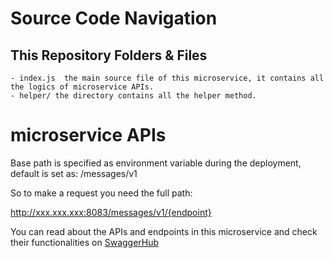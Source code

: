 # Source Code Navigation
## This Repository Folders & Files

    - index.js  the main source file of this microservice, it contains all the logics of microservice APIs.
    - helper/ the directory contains all the helper method.

# microservice APIs

Base path is specified as environment variable during the deployment, default is set as: /messages/v1

So to make a request you need the full path: 

http://xxx.xxx.xxx:8083/messages/v1/{endpoint}

You can read about the APIs and endpoints in this microservice and check their functionalities on [SwaggerHub](https://app.swaggerhub.com/apis/mimik/mMessages/1.0.0)
